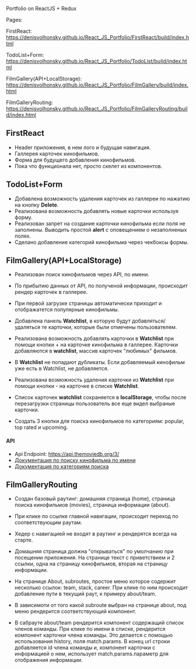 Portfolio on ReactJS + Redux

Pages:

FirstReact: https://denisvolhonsky.github.io/React_JS_Portfolio/FirstReact/build/index.html

TodoList+Form: https://denisvolhonsky.github.io/React_JS_Portfolio/TodoList/build/index.html

FilmGallery(API+LocalStorage): https://denisvolhonsky.github.io/React_JS_Portfolio/FilmGallery/build/index.html

FilmGalleryRouting: https://denisvolhonsky.github.io/React_JS_Portfolio/FilmGalleryRouting/build/index.html



## FirstReact

* Header приложения, в нем лого и будущая навигация.
* Галлерея карточек кинофильмов.
* Форма для будущего добавления кинофильмов.
* Пока что функционала нет, просто скелет из компонентов.


## TodoList+Form

* Добавлена возможность удаления карточек из галлереи по
  нажатию на кнопку **Delete**.
* Реализована возможность добавлять новые карточки используя форму.
* Реализован запрет на создание карточки кинофильма если поля
  не заполнены. Выводить простой **alert** с оповещением о незаполненых полях.
* Сделано добавление категорий кинофильма через чекбоксы формы.


## FilmGallery(API+LocalStorage)

* Реализован поиск кинофильмов через API, по имени.
* По прибытию данных от API, по полученой информации, происходит рендер
  карточек в галлерее.
* При первой загрузке страницы автоматически приходит и отображатется
  популярные кинофильмы.
* Добавлена панель **Watchlist**, в которую будут добавляться/удаляться те
  карточки, которые были отмечены пользователем.
* Реализована возможность добавлять карточки в **Watchlist** при помощи кнопки +
  на карточке кинофильма в галлерее. Карточки добавляются в **watchlist**,
  массив карточек "любимых" фильмов.
* В **Watchlist** не попадают дубликаты. Если добавляемый кинофильм уже есть
  в Watchlist, не добавляется.
* Реализована возможность удаления карточки из **Watchlist** при помощи кнопки -
  на карточке в списке **Watchlist**.

* Список карточек **watchlist** сохраняется в **localStorage**, чтобы после
  перезагрузки страницы пользователь все еще видел выбраные карточки.
* Создать 3 кнопки для поиска кинофильмов по категориям: popular, top rated и
  upcoming.

#### API

* Api Endpoint: https://api.themoviedb.org/3/
* [Документация по поиску кинофильма по имени](https://developers.themoviedb.org/3/search/search-movies)
* [Документация по категориям поиска](https://developers.themoviedb.org/3/tv)

## FilmGalleryRouting

* Создан базовый раутинг: домашняя страница (home), страница поиска кинофильмов
  (movies), страница информации (about).
* При клике по ссылке главной навигации, происходит переход по
  соответствующим раутам.
* Хедер с навигацией не входят в раутинг и рендерятся всегда на старте.
* Домашняя страница должна "открываться" по умолчанию при посещении приложения.
  На странице текст с приветствием и 2 ссылки, одна на страницу
  кинофильмов, вторая на страницу информации.

* На странице About, subroutes, простое меню которое содержит несколько
  ссылок: team, stack, career. При клике по ним происходит добавление пути в
  текущий раут, к примеру about/team.
* В зависимоти от того какой subroute выбран на странице about, под меню
  рендерится соответствующий компонент.
* В сабрауте about/team рендерится компонент содержащий список членов команды.
  При клике по имени в списке, рендерится компонент карточки члена команды. Это
  делается с помощью использования history, поля match.params. В конец url
  строки добавляется id члена команды и, компонент карточки с информацией о нем,
  использует match.params.параметр для отображения информации.


